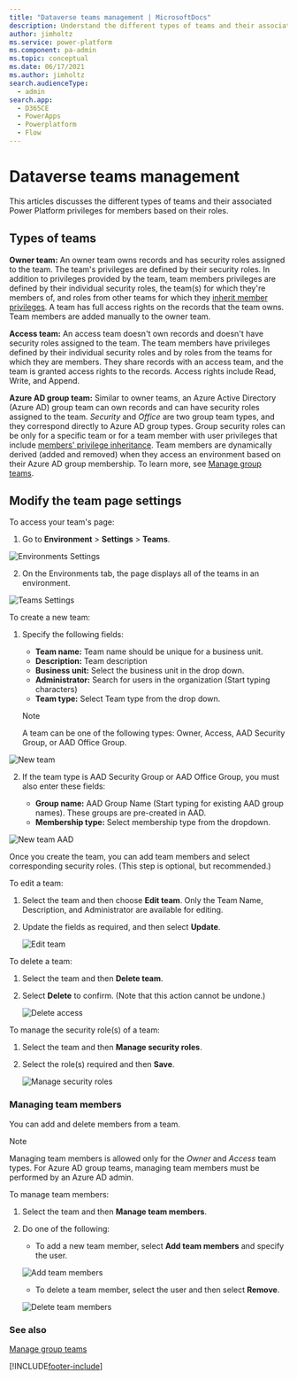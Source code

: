 ```yaml
---
title: "Dataverse teams management | MicrosoftDocs"
description: Understand the different types of teams and their associated privileges for members based on their roles.
author: jimholtz
ms.service: power-platform
ms.component: pa-admin
ms.topic: conceptual
ms.date: 06/17/2021
ms.author: jimholtz
search.audienceType: 
  - admin
search.app:
  - D365CE
  - PowerApps
  - Powerplatform
  - Flow
---
```


# Dataverse teams management

This articles discusses the different types of teams and their associated Power Platform privileges for members based on their roles.

## Types of teams

**Owner team:** An owner team owns records and has security roles assigned to the team. The team's privileges are defined by their security roles. In addition to privileges provided by the team, team members privileges are defined by their individual security roles, the team(s) for which they're members of, and roles from other teams for which they [inherit member privileges](security-roles-privileges.md#team-members-privilege-inheritance). A team has full access rights on the records that the team owns.  Team members are added manually to the owner team. 

**Access team:** An access team doesn't own records and doesn't have security roles assigned to the team. The team members have privileges defined by their individual security roles and by roles from the teams for which they are members. They share records with an access team, and the team is granted access rights to the records. Access rights include Read, Write, and Append.

**Azure AD group team:** Similar to owner teams, an Azure Active Directory (Azure AD) group team can own records and can have security roles assigned to the team. *Security* and *Office* are two group team types, and they correspond directly to Azure AD group types. Group security roles can be only for a specific team or for a team member with user privileges that include [members' privilege inheritance](security-roles-privileges.md#team-members-privilege-inheritance). Team members are dynamically derived (added and removed) when they access an environment based on their Azure AD group membership. To learn more, see [Manage group teams](manage-group-teams.md).

## Modify the team page settings

To access your team's page:
1. Go to **Environment** > **Settings** > **Teams**.

![Environments Settings](media/dataverseteam1.png "Environments Settings")

2. On the Environments tab, the page displays all of the teams in an environment.

![Teams Settings](media/dataverseteam2.png "Teams Settings")

To create a new team:
1. Specify the following fields:   

   - **Team name:** Team name should be unique for a business unit.
   - **Description:** Team description
   - **Business unit:** Select the business unit in the drop down.
   - **Administrator:** Search for users in the organization (Start typing characters)
   - **Team type:** Select Team type from the drop down.
   > [!NOTE]
   > A team can be one of the following types: Owner, Access, AAD Security Group, or AAD Office Group. 

![New team](media/dataverseteam3.png "New team")

2. If the team type is AAD Security Group or AAD Office Group, you must also enter these fields:

   - **Group name:** AAD Group Name (Start typing for existing AAD group names). These groups are pre-created in AAD.
   - **Membership type:** Select membership type from the dropdown.

![New team AAD](media/dataverseteam4.png "New team AAD")

Once you create the team, you can add team members and select corresponding security roles. (This step is optional, but recommended.)

To edit a team:

1. Select the team and then choose **Edit team**. Only the Team Name, Description, and Administrator are available for editing.

2. Update the fields as required, and then select **Update**.

   ![Edit team](media/dataverseteam5.png "Edit team")

To delete a team:

1.  Select the team and then **Delete team**. 

2. Select **Delete** to confirm. (Note that this action cannot be undone.)

   ![Delete access](media/dataverseteam6.png "Delete access")

To manage the security role(s) of a team:

1. Select the team and then **Manage security roles**. 

2. Select the role(s) required and then **Save**.

   ![Manage security roles](media/dataverseteam7.png "Manage security roles")

### Managing team members

You can add and delete members from a team.

> [!NOTE]
> Managing team members is allowed only for the *Owner* and *Access* team types. For Azure AD group teams, managing team members must be performed by an Azure AD admin.

To manage team members:

1. Select the team and then **Manage team members**. 

2. Do one of the following:

   - To add a new team member, select **Add team members** and specify the user.

   ![Add team members](media/dataverseteam8.png "Add team members")

   - To delete a team member, select the user and then select **Remove**.

   ![Delete team members](media/dataverseteam9.png "Delete team members")

### See also
[Manage group teams](manage-group-teams.md)

[!INCLUDE[footer-include](../includes/footer-banner.md)]